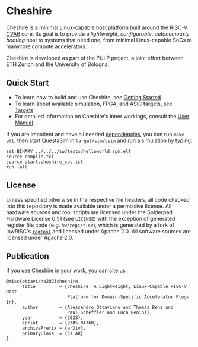 # Cheshire

Cheshire is a minimal Linux-capable host platform built around the RISC-V [CVA6](https://github.com/openhwgroup/cva6) core. Its goal is to provide a *lightweight*, *configurable*, *autonomously booting* host to systems that need one, from minimal Linux-capable SoCs to manycore compute accelerators.

Cheshire is developed as part of the PULP project, a joint effort between ETH Zurich and the University of Bologna.

## Quick Start

* To learn how to build and use Cheshire, see [Getting Started](https://pulp-platform.github.io/cheshire/gs/).
* To learn about available simulation, FPGA, and ASIC targets, see [Targets](https://pulp-platform.github.io/cheshire/tg).
* For detailed information on Cheshire's inner workings, consult the [User Manual](https://pulp-platform.github.io/cheshire/um/).

If you are impatient and have all needed [dependencies](https://pulp-platform.github.io/cheshire/gs/#dependencies), you can run `make all`, then start QuestaSim in `target/sim/vsim` and run a [simulation](https://pulp-platform.github.io/cheshire/tg/sim) by typing:

```
set BINARY ../../../sw/tests/helloworld.spm.elf
source compile.tcl
source start.cheshire_soc.tcl
run -all
```

## License

Unless specified otherwise in the respective file headers, all code checked into this repository is made available under a permissive license. All hardware sources and tool scripts are licensed under the Solderpad Hardware License 0.51 (see `LICENSE`) with the exception of generated register file code (e.g. `hw/regs/*.sv`), which is generated by a fork of lowRISC's [`regtool`](https://github.com/lowRISC/opentitan/blob/master/util/regtool.py) and licensed under Apache 2.0. All software sources are licensed under Apache 2.0.


## Publication

If you use Cheshire in your work, you can cite us:

```
@misc{ottaviano2023cheshire,
      title         = {Cheshire: A Lightweight, Linux-Capable RISC-V Host
                       Platform for Domain-Specific Accelerator Plug-In},
      author        = {Alessandro Ottaviano and Thomas Benz and
                       Paul Scheffler and Luca Benini},
      year          = {2023},
      eprint        = {2305.04760},
      archivePrefix = {arXiv},
      primaryClass  = {cs.AR}
}
```
